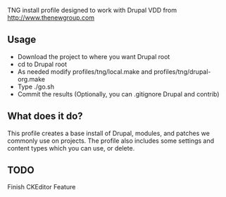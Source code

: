 TNG install profile designed to work with Drupal VDD from http://www.thenewgroup.com


Usage
-----
- Download the project to where you want Drupal root
- cd to Drupal root 
- As needed modify profiles/tng/local.make and profiles/tng/drupal-org.make
- Type ./go.sh
- Commit the results (Optionally, you can .gitignore Drupal and contrib)

What does it do?
----------------
This profile creates a base install of Drupal, modules, and patches we commonly use on projects. The profile also includes some settings and content types which you can use, or delete.


TODO
----
Finish CKEditor Feature
